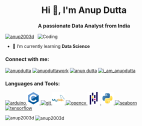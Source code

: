 <!--
![MasterHead](https://www.google.com/url?sa=i&url=https%3A%2F%2Fgermanunioncemetery.org%2Fwhy-is-data-science-the-future-ff-56yk7kU3&psig=AOvVaw1Uj5hOx7LeWy9Jbaqq7Xdu&ust=1720373041044000&source=images&cd=vfe&opi=89978449&ved=0CBEQjRxqFwoTCJiQ2JH3kocDFQAAAAAdAAAAABAJ)
-->



<h1 align="center">Hi 👋, I'm Anup Dutta</h1>
<h3 align="center">A passionate Data Analyst from India</h3>
<img align="right" alt="Coding" width="400" src="https://media.giphy.com/media/2OpcOS2nyaeYCW8HMO/giphy.gif">


<p align="left"> <a href="https://github.com/ryo-ma/github-profile-trophy"><img src="https://github-profile-trophy.vercel.app/?username=anup2003d" alt="anup2003d" /></a> </p>

- 🌱 I’m currently learning **Data Science**

<h3 align="left">Connect with me:</h3>
<p align="left">
<a href="https://linkedin.com/in/anupdutta" target="blank"><img align="center" src="https://raw.githubusercontent.com/rahuldkjain/github-profile-readme-generator/master/src/images/icons/Social/linked-in-alt.svg" alt="anupdutta" height="30" width="40" /></a>
<a href="https://kaggle.com/anupduttawork" target="blank"><img align="center" src="https://raw.githubusercontent.com/rahuldkjain/github-profile-readme-generator/master/src/images/icons/Social/kaggle.svg" alt="anupduttawork" height="30" width="40" /></a>
<a href="https://fb.com/anup dutta" target="blank"><img align="center" src="https://raw.githubusercontent.com/rahuldkjain/github-profile-readme-generator/master/src/images/icons/Social/facebook.svg" alt="anup dutta" height="30" width="40" /></a>
<a href="https://instagram.com/i_am_anupdutta" target="blank"><img align="center" src="https://raw.githubusercontent.com/rahuldkjain/github-profile-readme-generator/master/src/images/icons/Social/instagram.svg" alt="i_am_anupdutta" height="30" width="40" /></a>
</p>

<h3 align="left">Languages and Tools:</h3>
<p align="left"> <a href="https://www.arduino.cc/" target="_blank" rel="noreferrer"> <img src="https://cdn.worldvectorlogo.com/logos/arduino-1.svg" alt="arduino" width="40" height="40"/> </a> <a href="https://www.cprogramming.com/" target="_blank" rel="noreferrer"> <img src="https://raw.githubusercontent.com/devicons/devicon/master/icons/c/c-original.svg" alt="c" width="40" height="40"/> </a> <a href="https://git-scm.com/" target="_blank" rel="noreferrer"> <img src="https://www.vectorlogo.zone/logos/git-scm/git-scm-icon.svg" alt="git" width="40" height="40"/> </a> <a href="https://www.mysql.com/" target="_blank" rel="noreferrer"> <img src="https://raw.githubusercontent.com/devicons/devicon/master/icons/mysql/mysql-original-wordmark.svg" alt="mysql" width="40" height="40"/> </a> <a href="https://opencv.org/" target="_blank" rel="noreferrer"> <img src="https://www.vectorlogo.zone/logos/opencv/opencv-icon.svg" alt="opencv" width="40" height="40"/> </a> <a href="https://pandas.pydata.org/" target="_blank" rel="noreferrer"> <img src="https://raw.githubusercontent.com/devicons/devicon/2ae2a900d2f041da66e950e4d48052658d850630/icons/pandas/pandas-original.svg" alt="pandas" width="40" height="40"/> </a> <a href="https://www.python.org" target="_blank" rel="noreferrer"> <img src="https://raw.githubusercontent.com/devicons/devicon/master/icons/python/python-original.svg" alt="python" width="40" height="40"/> </a> <a href="https://seaborn.pydata.org/" target="_blank" rel="noreferrer"> <img src="https://seaborn.pydata.org/_images/logo-mark-lightbg.svg" alt="seaborn" width="40" height="40"/> </a> <a href="https://www.tensorflow.org" target="_blank" rel="noreferrer"> <img src="https://www.vectorlogo.zone/logos/tensorflow/tensorflow-icon.svg" alt="tensorflow" width="40" height="40"/> </a> </p>

<p><img align="left" src="https://github-readme-stats.vercel.app/api/top-langs?username=anup2003d&show_icons=true&locale=en&layout=compact" alt="anup2003d" /></p>

<p>&nbsp;<img align="center" src="https://github-readme-stats.vercel.app/api?username=anup2003d&show_icons=true&locale=en" alt="anup2003d" /></p>
